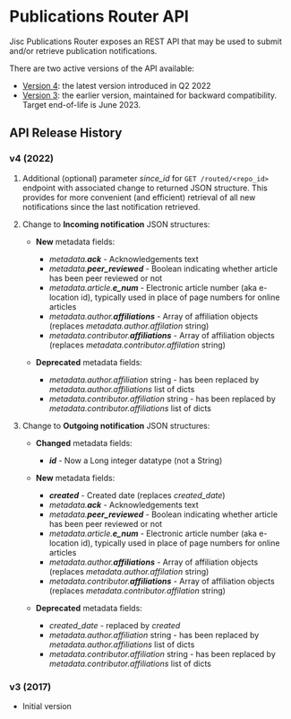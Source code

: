 # Publications Router API #

Jisc Publications Router exposes an REST API that may be used to submit and/or retrieve publication notifications.


There are two active versions of the API available:

* [Version 4](./v4/README.md):  the latest version introduced in Q2 2022
* [Version 3](./v3/README.md):  the earlier version, maintained for backward compatibility. Target end-of-life is June 2023.


## API Release History

### v4 (2022)

1. Additional (optional) parameter *since_id* for `GET /routed/<repo_id>` endpoint with associated change to returned JSON structure.  This provides for more convenient (and efficient) retrieval of all new notifications since the last notification retrieved.


2. Change to **Incoming notification** JSON structures: 
   * **New** metadata fields:
     * *metadata.**ack*** - Acknowledgements text
     * *metadata.**peer_reviewed*** - Boolean indicating whether article has been peer reviewed or not
     * *metadata.article.**e_num*** - Electronic article number (aka e-location id), typically used in place of page numbers for online articles
     * *metadata.author.**affiliations*** - Array of affiliation objects (replaces *metadata.author.affilation* string)
     * *metadata.contributor.**affiliations*** - Array of affiliation objects (replaces *metadata.contributor.affilation* string)
     
   * **Deprecated** metadata fields:
     * *metadata.author.affiliation* string - has been replaced by *metadata.author.affiliations* list of dicts
     * *metadata.contributor.affiliation* string - has been replaced by *metadata.contributor.affiliations* list of dicts


3. Change to **Outgoing notification** JSON structures: 
   * **Changed** metadata fields:
     * ***id*** - Now a Long integer datatype (not a String)

   * **New** metadata fields:
     * ***created*** - Created date (replaces *created_date*)
     * *metadata.**ack*** - Acknowledgements text
     * *metadata.**peer_reviewed*** - Boolean indicating whether article has been peer reviewed or not
     * *metadata.article.**e_num*** - Electronic article number (aka e-location id), typically used in place of page numbers for online articles
     * *metadata.author.**affiliations*** - Array of affiliation objects (replaces *metadata.author.affilation* string)
     * *metadata.contributor.**affiliations*** - Array of affiliation objects (replaces *metadata.contributor.affilation* string)

   * **Deprecated** metadata fields:
     * *created_date* - replaced by *created*
     * *metadata.author.affiliation* string - has been replaced by *metadata.author.affiliations* list of dicts
     * *metadata.contributor.affiliation* string - has been replaced by *metadata.contributor.affiliations* list of dicts


### v3 (2017)
* Initial version
